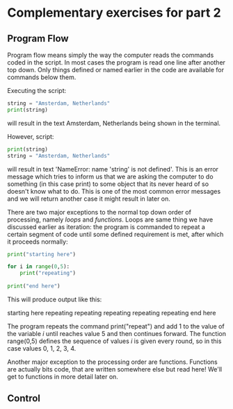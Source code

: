 # Complementary exercises for part 2

## Program Flow

Program flow means simply the way the computer reads the commands coded in the script. In most cases the program is read 
one line after another top down. Only things defined or named earlier in the code are available for commands below them.

Executing the script:
```python
string = "Amsterdam, Netherlands"
print(string)
```
will result in the text
Amsterdam, Netherlands
being shown in the terminal.

However, script:
```python
print(string)
string = "Amsterdam, Netherlands"
```
will result in text 
'NameError: name 'string' is not defined'.
This is an error message which tries to inform us that we are asking the computer to do something (in this case print) 
to some object that its never heard of so doesn't know what to do. This is one of the most common error messages and we
will return another case it might result in later on.

There are two major exceptions to the normal top down order of processing, namely _loops_ and _functions_. Loops are same
thing we have discussed earlier as iteration: the program is commanded to repeat a certain segment of code until some
defined requirement is met, after which it proceeds normally:

```python
print("starting here")

for i in range(0,5):
    print("repeating")
    
print("end here")
```
This will produce output like this:

starting here
repeating
repeating
repeating
repeating
repeating
end here

The program repeats the command print("repeat") and add 1 to the value of the variable _i_ until reaches value 5 and then 
continues forward. The function range(0,5) defines the sequence of values _i_ is given every round, so in this case values
0, 1, 2, 3, 4.

Another major exception to the processing order are functions. Functions are actually bits code, that are written 
somewhere else but read here! We'll get to functions in more detail later on.

## Control




